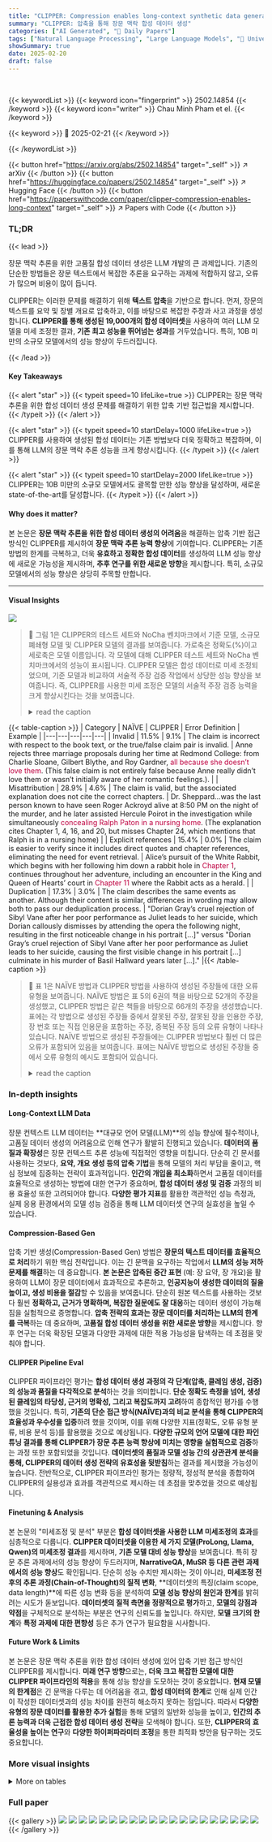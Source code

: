 ```yaml
---
title: "CLIPPER: Compression enables long-context synthetic data generation"
summary: "CLIPPER: 압축을 통해 장문 맥락 합성 데이터 생성"
categories: ["AI Generated", "🤗 Daily Papers"]
tags: ["Natural Language Processing", "Large Language Models", "🏢 University of Maryland, College Park",]
showSummary: true
date: 2025-02-20
draft: false
---
```


<br>

{{< keywordList >}}
{{< keyword icon="fingerprint" >}} 2502.14854 {{< /keyword >}}
{{< keyword icon="writer" >}} Chau Minh Pham et el. {{< /keyword >}}
 
{{< keyword >}} 🤗 2025-02-21 {{< /keyword >}}
 
{{< /keywordList >}}

{{< button href="https://arxiv.org/abs/2502.14854" target="_self" >}}
↗ arXiv
{{< /button >}}
{{< button href="https://huggingface.co/papers/2502.14854" target="_self" >}}
↗ Hugging Face
{{< /button >}}
{{< button href="https://paperswithcode.com/paper/clipper-compression-enables-long-context" target="_self" >}}
↗ Papers with Code
{{< /button >}}




### TL;DR


{{< lead >}}

장문 맥락 추론을 위한 고품질 합성 데이터 생성은 LLM 개발의 큰 과제입니다.  기존의 단순한 방법들은 장문 텍스트에서 복잡한 추론을 요구하는 과제에 적합하지 않고, 오류가 많으며 비용이 많이 듭니다.  

CLIPPER는 이러한 문제를 해결하기 위해 **텍스트 압축**을 기반으로 합니다.  먼저, 장문의 텍스트를 요약 및 장별 개요로 압축하고, 이를 바탕으로 복잡한 주장과 사고 과정을 생성합니다.  **CLIPPER를 통해 생성된 19,000개의 합성 데이터셋**을 사용하여 여러 LLM 모델을 미세 조정한 결과, **기존 최고 성능을 뛰어넘는 성과**를 거두었습니다. 특히, 10B 미만의 소규모 모델에서의 성능 향상이 두드러집니다.

{{< /lead >}}


#### Key Takeaways

{{< alert "star" >}}
{{< typeit speed=10 lifeLike=true >}} CLIPPER는 장문 맥락 추론을 위한 합성 데이터 생성 문제를 해결하기 위한 압축 기반 접근법을 제시합니다. {{< /typeit >}}
{{< /alert >}}

{{< alert "star" >}}
{{< typeit speed=10 startDelay=1000 lifeLike=true >}} CLIPPER를 사용하여 생성된 합성 데이터는 기존 방법보다 더욱 정확하고 복잡하며, 이를 통해 LLM의 장문 맥락 추론 성능을 크게 향상시킵니다. {{< /typeit >}}
{{< /alert >}}

{{< alert "star" >}}
{{< typeit speed=10 startDelay=2000 lifeLike=true >}} CLIPPER는 10B 미만의 소규모 모델에서도 괄목할 만한 성능 향상을 달성하며, 새로운 state-of-the-art를 달성합니다. {{< /typeit >}}
{{< /alert >}}

#### Why does it matter?
본 논문은 **장문 맥락 추론을 위한 합성 데이터 생성의 어려움**을 해결하는 압축 기반 접근 방식인 CLIPPER를 제시하여 **장문 맥락 추론 능력 향상**에 기여합니다.  CLIPPER는 기존 방법의 한계를 극복하고, 더욱 **유효하고 정확한 합성 데이터**를 생성하여 LLM 성능 향상에 새로운 가능성을 제시하며, **추후 연구를 위한 새로운 방향**을 제시합니다.  특히, 소규모 모델에서의 성능 향상은 상당히 주목할 만합니다.

------
#### Visual Insights



![](https://arxiv.org/html/2502.14854/x1.png)

> 🔼 그림 1은 CLIPPER의 테스트 세트와 NoCha 벤치마크에서 기준 모델, 소규모 폐쇄형 모델 및 CLIPPER 모델의 결과를 보여줍니다.  가로축은 정확도(%)이고 세로축은 모델 이름입니다.  각 모델에 대해 CLIPPER 테스트 세트와 NoCha 벤치마크에서의 성능이 표시됩니다.  CLIPPER 모델은 합성 데이터로 미세 조정되었으며, 기준 모델과 비교하여 서술적 주장 검증 작업에서 상당한 성능 향상을 보여줍니다.  즉, CLIPPER를 사용한 미세 조정은 모델의 서술적 주장 검증 능력을 크게 향상시킨다는 것을 보여줍니다.
> <details>
> <summary>read the caption</summary>
> Figure 1: Results on CLIPPER’s test set and NoCha for baselines, small closed models, and CLIPPER models. Fine-tuning on our synthetic data significantly improves narrative claim verification.
> </details>





{{< table-caption >}}
| Category | NAÏVE | CLIPPER | Error Definition | Example |
|---|---|---|---|---|
| Invalid | 11.5% | 9.1% | The claim is incorrect with respect to the book text, or the true/false claim pair is invalid. | Anne rejects three marriage proposals during her time at Redmond College: from Charlie Sloane, Gilbert Blythe, and Roy Gardner, <span class="ltx_text" style="color:#BF0040;">all because she doesn’t love them</span>. <span class="ltx_text ltx_font_italic">(This false claim is not entirely false because Anne really didn’t love them or wasn’t initially aware of her romantic feelings.)</span>. |
| Misattribution | 28.9% | 4.6% | The claim is valid, but the associated explanation does not cite the correct chapters. | Dr. Sheppard…was the last person known to have seen Roger Ackroyd alive at 8:50 PM on the night of the murder, and he later assisted Hercule Poirot in the investigation while simultaneously <span class="ltx_text" style="color:#BF0040;">concealing Ralph Paton in a nursing home</span>. <span class="ltx_text ltx_font_italic">(The explanation cites Chapter 1, 4, 16, and 20, but misses Chapter 24, which mentions that Ralph is in a nursing home)</span> |
| Explicit references | 15.4% | 0.0% | The claim is easier to verify since it includes direct quotes and chapter references, eliminating the need for event retrieval. | Alice’s pursuit of the White Rabbit, which begins with her following him down a rabbit hole in <span class="ltx_text" style="color:#BF0040;">Chapter 1</span>, continues throughout her adventure, including an encounter in the King and Queen of Hearts’ court in <span class="ltx_text" style="color:#BF0040;">Chapter 11</span> where the Rabbit acts as a herald. |
| Duplication | 17.3% | 3.0% | The claim describes the same events as another. Although their content is similar, differences in wording may allow both to pass our deduplication process. | "Dorian Gray’s cruel rejection of Sibyl Vane after her poor performance as Juliet leads to her suicide, which Dorian callously dismisses by attending the opera the following night, resulting in the first noticeable change in his portrait […]" versus "Dorian Gray’s cruel rejection of Sibyl Vane after her poor performance as Juliet leads to her suicide, causing the first visible change in his portrait […] culminate in his murder of Basil Hallward years later […]." |{{< /table-caption >}}

> 🔼 표 1은 NAÏVE 방법과 CLIPPER 방법을 사용하여 생성된 주장들에 대한 오류 유형을 보여줍니다.  NAÏVE 방법은 표 5의 6권의 책을 바탕으로 52개의 주장을 생성했고, CLIPPER 방법은 같은 책들을 바탕으로 66개의 주장을 생성했습니다.  표에는 각 방법으로 생성된 주장들 중에서 잘못된 주장, 잘못된 장을 인용한 주장, 장 번호 또는 직접 인용문을 포함하는 주장, 중복된 주장 등의 오류 유형이 나타나 있습니다.  NAÏVE 방법으로 생성된 주장들에는 CLIPPER 방법보다 훨씬 더 많은 오류가 포함되어 있음을 보여줍니다.  표에는 NAÏVE 방법으로 생성된 주장들 중에서 오류 유형의 예시도 포함되어 있습니다.
> <details>
> <summary>read the caption</summary>
> Table 1: Error types among claims produced by NAÏVE (52) and CLIPPER (66) based on six books from Table 5. Examples are selected from NAÏVE claims. CLIPPER produces much fewer claims with errors than NAÏVE.
> </details>





### In-depth insights


#### Long-Context LLM Data
장문 컨텍스트 LLM 데이터는 **대규모 언어 모델(LLM)**의 성능 향상에 필수적이나, 고품질 데이터 생성의 어려움으로 인해 연구가 활발히 진행되고 있습니다.  **데이터의 품질과 확장성**은 장문 컨텍스트 추론 성능에 직접적인 영향을 미칩니다.  단순히 긴 문서를 사용하는 것보다, **요약, 개요 생성 등의 압축 기법**을 통해 모델의 처리 부담을 줄이고, 핵심 정보에 집중하는 전략이 효과적입니다.  **인간의 개입을 최소화**하면서 고품질 데이터를 효율적으로 생성하는 방법에 대한 연구가 중요하며, **합성 데이터 생성 및 검증** 과정의 비용 효율성 또한 고려되어야 합니다.  **다양한 평가 지표**를 활용한 객관적인 성능 측정과, 실제 응용 환경에서의 모델 성능 검증을 통해 LLM 데이터셋 연구의 실효성을 높일 수 있습니다.

#### Compression-Based Gen
압축 기반 생성(Compression-Based Gen) 방법은 **장문의 텍스트 데이터를 효율적으로 처리**하기 위한 핵심 전략입니다.  이는 긴 문맥을 요구하는 작업에서 **LLM의 성능 저하 문제를 해결**하는 데 중요합니다.  **본 논문은 압축된 중간 표현** (예: 장 요약, 장 개요)을 활용하여 LLM이 장문 데이터에서 효과적으로 추론하고, **인공지능이 생성한 데이터의 질을 높이고, 생성 비용을 절감**할 수 있음을 보여줍니다.  단순히 원본 텍스트를 사용하는 것보다 훨씬 **정확하고, 근거가 명확하며, 복잡한 질문에도 잘 대응**하는 데이터 생성이 가능해짐을 실험적으로 증명합니다.  **압축 전략의 효과는 장문 데이터를 처리하는 LLM의 한계를 극복**하는 데 중요하며, **고품질 합성 데이터 생성을 위한 새로운 방향**을 제시합니다.  향후 연구는 더욱 확장된 모델과 다양한 과제에 대한 적용 가능성을 탐색하는 데 초점을 맞춰야 합니다.

#### CLIPPER Pipeline Eval
CLIPPER 파이프라인 평가는 **합성 데이터 생성 과정의 각 단계(압축, 클레임 생성, 검증)의 성능과 품질을 다각적으로 분석**하는 것을 의미합니다.  **단순 정확도 측정을 넘어, 생성된 클레임의 타당성, 근거의 명확성, 그리고 복잡도까지 고려**하여 종합적인 평가를 수행했을 것입니다.  특히, **기존의 단순 접근 방식(NAÏVE)과의 비교 분석을 통해 CLIPPER의 효율성과 우수성을 입증**하려 했을 것이며, 이를 위해 다양한 지표(정확도, 오류 유형 분류, 비용 분석 등)를 활용했을 것으로 예상됩니다.  **다양한 규모의 언어 모델에 대한 파인튜닝 결과를 통해 CLIPPER가 장문 추론 능력 향상에 미치는 영향을 실험적으로 검증**하는 과정 또한 포함되었을 것입니다.  **데이터셋의 품질과 모델 성능 간의 상관관계 분석을 통해, CLIPPER의 데이터 생성 전략의 유효성을 뒷받침**하는 결과를 제시했을 가능성이 높습니다.  전반적으로, CLIPPER 파이프라인 평가는 정량적, 정성적 분석을 종합하여 CLIPPER의 실용성과 효과를 객관적으로 제시하는 데 초점을 맞추었을 것으로 예상됩니다.

#### Finetuning & Analysis
본 논문의 "미세조정 및 분석" 부분은 **합성 데이터셋을 사용한 LLM 미세조정의 효과**를 심층적으로 다룹니다.  **CLIPPER 데이터셋을 이용한 세 가지 모델(ProLong, Llama, Qwen)의 미세조정 결과**를 제시하며, **기존 모델 대비 성능 향상**을 보여줍니다. 특히 장문 추론 과제에서의 성능 향상이 두드러지며,  **NarrativeQA, MuSR 등 다른 관련 과제에서의 성능 향상**도 확인됩니다. 단순히 성능 수치만 제시하는 것이 아니라, **미세조정 전후의 추론 과정(Chain-of-Thought)의 질적 변화**, **데이터셋의 특징(claim scope, data length)**에 따른 성능 변화 등을 분석하여 **모델 성능 향상의 원인과 한계**를 밝히려는 시도가 돋보입니다.  **데이터셋의 질적 측면을 정량적으로 평가**하고, **모델의 강점과 약점**을 구체적으로 분석하는 부분은 연구의 신뢰도를 높입니다. 하지만,  **모델 크기의 한계**와 **특정 과제에 대한 편향성** 등은 추가 연구가 필요함을 시사합니다.

#### Future Work & Limits
본 논문은 장문 맥락 추론을 위한 합성 데이터 생성에 있어 압축 기반 접근 방식인 CLIPPER를 제시합니다.  **미래 연구 방향**으로는, **더욱 크고 복잡한 모델에 대한 CLIPPER 파이프라인의 적용**을 통해 성능 향상을 도모하는 것이 중요합니다.  **현재 모델의 한계점**은 긴 문맥을 다루는 데 어려움을 겪고, **합성 데이터의 한계**로 인해 실제 인간이 작성한 데이터셋과의 성능 차이를 완전히 해소하지 못하는 점입니다. 따라서 **다양한 유형의 장문 데이터를 활용한 추가 실험**을 통해 모델의 일반화 성능을 높이고, **인간의 추론 능력과 더욱 근접한 합성 데이터 생성 전략**을 모색해야 합니다. 또한, **CLIPPER의 효율성을 높이는 연구**와 **다양한 하이퍼파라미터 조정**을 통한 최적화 방안을 탐구하는 것도 중요합니다.


### More visual insights




<details>
<summary>More on tables
</summary>


{{< table-caption >}}
| Models | CLIPPER-test | NoCha | NarrativeQA | Bench QA | MuSR |
|---|---|---|---|---|---| 
| Qwen2.5-7B-Instruct | 51.0% | 24.1% | 40.3% | 35.3% | 41.2% |
| Llama-3.1-8B-Instruct | 27.9% | 16.5% | 47.7% | 47.8% | 40.3% |
| ProLong-512K-8B-Instruct | 34.5% | 16.9% | 44.0% | 42.6% | 42.3% |
| ![https://arxiv.org/html/2502.14854/assets/graphics/elmo-clipper.png](https://arxiv.org/html/2502.14854/assets/graphics/elmo-clipper.png) Qwen2.5-7B-CLIPPER | 73.9% | 32.4% | 46.0% | 42.3% | 45.2% |
| ![https://arxiv.org/html/2502.14854/assets/graphics/elmo-clipper.png](https://arxiv.org/html/2502.14854/assets/graphics/elmo-clipper.png) Llama-3.1-8B-CLIPPER | 76.0% | 32.2% | 49.0% | 46.5% | 43.6% |
| ![https://arxiv.org/html/2502.14854/assets/graphics/elmo-clipper.png](https://arxiv.org/html/2502.14854/assets/graphics/elmo-clipper.png) ProLong-512K-8B-CLIPPER | 75.0% | 32.3% | 49.0% | 38.5% | 44.5% |
| ProLong-512K-8B-WritingPrompts | 63.0% | 24.1% | 31.0% | 35.8% | 45.2% |{{< /table-caption >}}
> 🔼 표 2는 CLIPPER 데이터셋을 사용하여 미세 조정된 언어 모델의 성능을 보여줍니다.  CLIPPER-test와 NoCha 벤치마크는 서술적 주장 검증 작업에서의 정확도를 측정합니다. NarrativeQA, ∞Bench QA, MuSR 벤치마크는 서술 이해 능력을 평가합니다.  표에서 알 수 있듯이, CLIPPER 데이터셋으로 미세 조정한 모델은 주장 검증 및 서술 이해 작업 모두에서 성능이 향상됨을 확인할 수 있습니다.
> <details>
> <summary>read the caption</summary>
> Table 2: Model accuracy on claim verification (CLIPPER-test, NoCha) and narrative understanding benchmarks (NarrativeQA, ∞\infty∞Bench QA, MuSR). Finetuning models using CLIPPER improves performance on claim verification and narrative understanding.
> </details>

{{< table-caption >}}
| Claim: | "Jacques consistently uses pastoral themes to express his love for Belle-bouche, first through metaphorical discussions of shepherds and shepherdesses, and later while walking through an orchard and discussing Arcadian lovers." |{{< /table-caption >}}
> 🔼 표 3은 John Esten Cooke의 저서인 'The Youth of Jefferson'의 주장에 대해 Llama-Instruct와 Llama-CLIPPER가 생성한 Chain of Thought(CoT) 응답을 비교한 것입니다. Llama-CLIPPER의 CoT 응답에는 Llama-Instruct의 응답보다 더 많은 명시적인 장 참조(녹색으로 강조 표시)와 세부 정보가 포함되어 있습니다. 이는 CLIPPER가 생성한 합성 데이터를 사용하여 미세 조정한 모델이 더욱 구체적이고 근거 있는 설명을 생성할 수 있음을 보여줍니다.
> <details>
> <summary>read the caption</summary>
> Table 3: Comparison of CoT responses produced by Llama-Instruct and Llama-CLIPPER for a claim from John Esten Cooke’s The Youth of Jefferson. Llama-CLIPPER’s CoT response contains more explicit chapter references (highlighed in green) and details compared to that of Llama-Instruct (highlighted in red).
> </details>

{{< table-caption >}}
| Model | Chain of Thought (CoT)                                                                                                                                                                                                                                 | Answer |
|---|---|---|
| Llama-Instruct | "The statement claims that Jacques consistently uses pastoral themes to express his love for Belle-bouche. To evaluate this statement, we need to examine the text and identify instances where Jacques uses pastoral themes to express his love for Belle-bouche. The text mentions that Jacques discusses crooks, flowers, and shepherdesses with Belle-bouche, and later, while walking through an orchard, he talks about Arcadian lovers, specifically mentioning Strephon, Chloe, Corydon, Daphnis, and Narcissus. These instances suggest that Jacques does use pastoral themes to express his love for Belle-bouche. However, we need to consider whether this is a consistent pattern throughout the text."  Answer: TRUE | TRUE |
| Llama-CLIPPER | "Here are the relevant details from the text:  • Chapter 2: Jacques engages in a metaphorical discussion about shepherds and shepherdesses, expressing his love for Belle-bouche.  • Chapter 17: Jacques and Belle-bouche walk through the orchard, discussing the twentieth of May as a day for lovers.  • Relationship: Recurring theme of pastoral love In Chapter 2, Jacques engages in a metaphorical discussion about shepherds and shepherdesses to express his love for Belle-bouche. This theme continues in Chapter 17, where Jacques and Belle-bouche walk through an orchard, discussing the twentieth of May as a day for lovers. This connection shows Jacques’ consistent use of pastoral imagery to convey his romantic feelings for Belle-bouche throughout the story." Answer: TRUE | TRUE |{{< /table-caption >}}
> 🔼 이 표는 잘못된 주장을 사실로 잘못 분류하는 원인이 되는 변화 유형을 보여줍니다. 참과 거짓 주장에서 해당 내용은 각각 녹색과 빨간색으로 강조 표시되어 있습니다. 일부 주장은 여러 가지 범주에 속하기 때문에 빈도의 합계가 100%가 아닙니다. 각 범주의 자세한 정의는 부록의 오류 분석 섹션에서 확인할 수 있습니다.
> <details>
> <summary>read the caption</summary>
> Table 4: A taxonomy of perturbations that cause a false claim to be misclassified as true. Corresponding details in true and false claims are respectively highlighed in green and red. Frequencies do not sum to 100%, as some claims receive multiple labels. Category definitions and more detailed analysis in §LABEL:appendix:error-analysis.
> </details>

{{< table-caption >}}
| Category | Freq (%) | True Claim | False Claim |
|---|---|---|---| 
| Event | 43.2 | The Polaris unit, initially assigned to test a new audio transmitter on Tara, explores the planet’s surface using a jet boat without landing. | The Polaris unit, initially assigned to test a new audio transmitter on Tara, explores the planet’s surface by landing their spaceship. |
| Person | 31.6 | The cattle herd stolen from Yeager by masked rustlers is later found in General Pasquale’s possession at Noche Buena. | The cattle herd stolen from Yeager by masked rustlers is later found in Harrison’s possession at Noche Buena. |
| Object | 15.8 | The alien structure Ross enters contains both a chamber with a jelly-like bed and a control panel capable of communicating with other alien vessels. | The alien structure Ross enters contains both a chamber with a metal bed and a control panel capable of time travel. |
| Location | 13.7 | Costigan rescues Clio twice: first from Roger on his planetoid, and later from a Nevian city using a stolen space-speedster. | Costigan rescues Clio twice: first from Roger on his planetoid, and later from a Triplanetary city using a stolen space-speedster. |
| Time | 6.3 | Jean Briggerland’s meeting with ex-convicts Mr. Hoggins and Mr. Talmot, where she suggests a burglary target, follows a failed attempt on Lydia’s life involving a speeding car on the sidewalk. | Jean Briggerland’s meeting with ex-convicts Mr. Hoggins and Mr. Talmot, where she suggests a burglary target, precedes a failed attempt on Lydia’s life involving a speeding car on the sidewalk. |
| Affect | 4.2 | David Mullins, who initially expresses skepticism about Chester’s hiring, later fires Chester on false pretenses and immediately replaces him with Felix. | David Mullins, who initially expresses enthusiasm about Chester’s hiring, later fires Chester on false pretenses and immediately replaces him with Felix. |{{< /table-caption >}}
> 🔼 이 표는 수동 분석에 사용된 6권의 책 목록을 보여줍니다.  연구자들이 책 내용에 익숙하여 수동 검증 과정을 용이하게 하기 위해 해당 책들이 선택되었습니다.  표에는 각 책의 제목, 저자, 출판연도, 토큰 수, 장 수가 포함되어 있습니다.
> <details>
> <summary>read the caption</summary>
> Table 5: Six books used in our manual analysis. Books are chosen due to familiarity with the content.
> </details>

{{< table-caption >}}
| Title | Author | Publication Year | Number of Tokens | Number of Chapters |
|---|---|---|---|---|
| Anne of the Island | L. M. Montgomery | 1915 | 111,337 | 41 |
| Alice in Wonderland | Lewis Carroll | 1865 | 36,691 | 12 |
| The Murder of Roger Ackroyd | Agatha Christie | 1926 | 98,602 | 27 |
| The Picture of Dorian Gray | Oscar Wilde | 1890 | 105368 | 20 |
| Frankenstein | Mary Shelley | 1818 | 97,574 | 24 |
| The Adventures of Tom Sawyer | Mark Twain | 1876 | 97,968 | 35 |{{< /table-caption >}}
> 🔼 표 6은 CLIPPER의 테스트 세트에 대한 정확도를 보여줍니다.  '책 본문 포함' 열은 모델이 책의 전체 본문과 함께 질문을 받았을 때의 정확도를 나타내고, '책 본문 미포함' 열은 책 본문 없이 질문만 받았을 때의 정확도를 나타냅니다. 이는 모델이 주어진 맥락에 얼마나 의존하는지, 그리고 긴 문맥 내 추론 능력이 얼마나 중요한지를 보여주는 지표입니다.  책 본문이 없을 경우 모델의 성능이 크게 저하되는 것을 통해 긴 문맥 내 추론 작업에서 책 본문의 중요성을 확인할 수 있습니다.
> <details>
> <summary>read the caption</summary>
> Table 6: Accuracy on CLIPPER’s test set (with and without book texts).
> </details>

{{< table-caption >}}
| Models | No Text | With Text |
|---|---|---|
| ProLong-Instruct | 0.0% | 35.6% |
| Llama-Instruct | 0.0% | 32.8% |
| Qwen-Instruct | 0.0% | 51.4% |{{< /table-caption >}}
> 🔼 표 7은 CLIPPER의 테스트 세트에 대한 정확도를 보여줍니다. 이 표는 모델이 책의 본문이나 메타데이터 없이도 주어진 질문에 대해 얼마나 정확하게 답변하는지를 보여줍니다.  즉, 모델이 단순히 암기가 아닌 실제 추론 능력을 바탕으로 답변하는지 평가하기 위한 실험 결과입니다.  각 모델별로 True/False 문제에 대한 정확도를 제시하고 있습니다.
> <details>
> <summary>read the caption</summary>
> Table 7: Accuracy on CLIPPER’s test set (no book text or metadata provided).
> </details>

{{< table-caption >}}
| Models | Before SFT | After SFT |
|---|---|---|
| ProLong-Instruct | 0.0% | 25.2% |
| Llama-Instruct | 20.2% | 13.8% |
| Qwen-Instruct | 21.7% | 22.9% |{{< /table-caption >}}
> 🔼 표 8은 합성 데이터 생성 파이프라인의 각 단계별 비용을 보여줍니다.  단계별 비용은 각 단계를 수행하는 데 사용된 LLM (GPT-4 또는 Claude)의 토큰 수와 가격을 기반으로 계산되었습니다.  각 단계의 비용은 미국 달러로 표시되며 소수점 넷째 자리까지 반올림되었습니다.  이 표는 합성 데이터 생성에 드는 총 비용을 파악하는 데 도움이 됩니다.
> <details>
> <summary>read the caption</summary>
> Table 8: Cost to run pipeline per claim (in US dollars, rounded to four decimal places).
> </details>

{{< table-caption >}}
| Stage | Cost |
|---|---| 
| Book summary generation | $0.0021 |
| Chapter outline generation | $0.0107 |
| Book-level claim synthesis | $0.0129 |
| Chapter-level claim synthesis | $0.0172 |
| Deduplication | $0.0021 |
| Verification | $0.0064 |
| Total | $0.0514 |{{< /table-caption >}}
> 🔼 표 9는 논문에서 제시된 NAÏVE 방법과 CLIPPER 방법의 추정 비용을 소수점 둘째 자리까지 반올림하여 보여줍니다.  NAÏVE 방법은 책 전체 텍스트를 사용하여 주장을 생성하는 반면, CLIPPER 방법은 책을 요약 및 개요로 압축하여 주장을 생성합니다. 이 표는 각 방법의 책 수준 주장과 장 수준 주장 생성에 대한 비용을 비교하여 CLIPPER 방법이 NAÏVE 방법보다 비용 효율적임을 보여줍니다.
> <details>
> <summary>read the caption</summary>
> Table 9: Estimated cost for our NAÏVE vs CLIPPER approach (rounded to two decimal places)
> </details>

{{< table-caption >}}
|                     | NAÏVE | CLIPPER |
|---------------------|--------|---------|
| Cost per claim (book-level) | $0.09  | $0.07   |
| Cost per claim (chap-level) | $0.04  | $0.02   |{{< /table-caption >}}
> 🔼 표 10은 논문에서 사용된 각 프롬프트에 해당하는 그림의 번호를 보여줍니다.  즉, 각 프롬프트가 논문의 어떤 그림에 설명되어 있는지 보여주는 참조표입니다.  본 논문에서는 프롬프트 엔지니어링을 통해 합성 데이터셋을 생성하는데, 각 단계별 프롬프트를 시각적으로 이해하기 쉽도록 그림으로 나타내고 표 10에서는 이 그림들과 프롬프트의 매핑 관계를 보여줍니다.
> <details>
> <summary>read the caption</summary>
> Table 10: Figure references for each prompt.
> </details>

</details>




### Full paper

{{< gallery >}}
<img src="paper_images/1.png" class="grid-w50 md:grid-w33 xl:grid-w25" />
<img src="paper_images/2.png" class="grid-w50 md:grid-w33 xl:grid-w25" />
<img src="paper_images/3.png" class="grid-w50 md:grid-w33 xl:grid-w25" />
<img src="paper_images/4.png" class="grid-w50 md:grid-w33 xl:grid-w25" />
<img src="paper_images/5.png" class="grid-w50 md:grid-w33 xl:grid-w25" />
<img src="paper_images/6.png" class="grid-w50 md:grid-w33 xl:grid-w25" />
<img src="paper_images/7.png" class="grid-w50 md:grid-w33 xl:grid-w25" />
<img src="paper_images/8.png" class="grid-w50 md:grid-w33 xl:grid-w25" />
<img src="paper_images/9.png" class="grid-w50 md:grid-w33 xl:grid-w25" />
<img src="paper_images/10.png" class="grid-w50 md:grid-w33 xl:grid-w25" />
<img src="paper_images/11.png" class="grid-w50 md:grid-w33 xl:grid-w25" />
<img src="paper_images/12.png" class="grid-w50 md:grid-w33 xl:grid-w25" />
<img src="paper_images/13.png" class="grid-w50 md:grid-w33 xl:grid-w25" />
<img src="paper_images/14.png" class="grid-w50 md:grid-w33 xl:grid-w25" />
<img src="paper_images/15.png" class="grid-w50 md:grid-w33 xl:grid-w25" />
<img src="paper_images/16.png" class="grid-w50 md:grid-w33 xl:grid-w25" />
<img src="paper_images/17.png" class="grid-w50 md:grid-w33 xl:grid-w25" />
<img src="paper_images/18.png" class="grid-w50 md:grid-w33 xl:grid-w25" />
<img src="paper_images/19.png" class="grid-w50 md:grid-w33 xl:grid-w25" />
<img src="paper_images/20.png" class="grid-w50 md:grid-w33 xl:grid-w25" />
{{< /gallery >}}